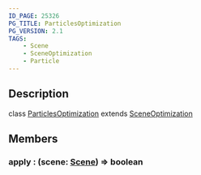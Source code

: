 ```yaml
---
ID_PAGE: 25326
PG_TITLE: ParticlesOptimization
PG_VERSION: 2.1
TAGS:
    - Scene
    - SceneOptimization
    - Particle
---
```

## Description

class [ParticlesOptimization](/classes/3.0/ParticlesOptimization) extends [SceneOptimization](/classes/3.0/SceneOptimization)



## Members

### apply : (scene: [Scene](/classes/3.0/Scene)) =&gt; boolean



